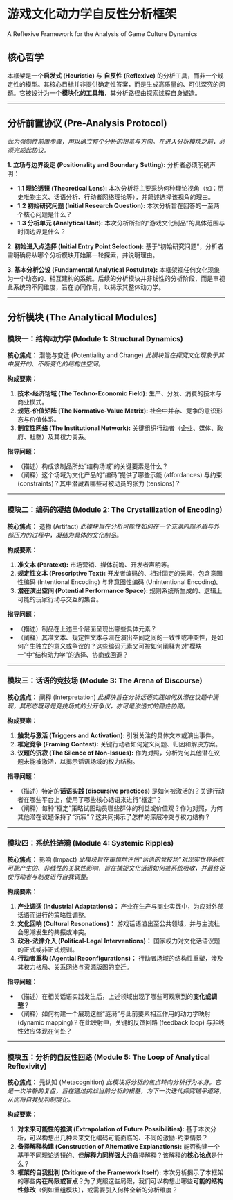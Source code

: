 # 游戏文化动力学自反性分析框架
A Reflexive Framework for the Analysis of Game Culture Dynamics

## 核心哲学
本框架是一个**启发式 (Heuristic)** 与 **自反性 (Reflexive)** 的分析工具，而非一个规定性的模型。其核心目标并非提供确定性答案，而是生成高质量的、可供深究的问题。它被设计为一个**模块化的工具箱**，其分析路径由探索过程自身塑造。

---

## 分析前置协议 (Pre-Analysis Protocol)
*此为强制性前置步骤，用以确立整个分析的根基与方向。在进入分析模块之前，必须完成此协议。*

**1. 立场与边界设定 (Positionality and Boundary Setting):**
分析者必须明确声明：
*   **1.1 理论透镜 (Theoretical Lens):** 本次分析将主要采纳何种理论视角（如：历史唯物主义、话语分析、行动者网络理论等），并简述选择该视角的理由。
*   **1.2 初始研究问题 (Initial Research Question):** 本次分析旨在回答的一至两个核心问题是什么？
*   **1.3 分析单元 (Analytical Unit):** 本次分析所指的“游戏文化制品”的具体范围与时间边界是什么？

**2. 初始进入点选择 (Initial Entry Point Selection):**
基于“初始研究问题”，分析者需明确将从哪个分析模块开始第一轮探索，并说明理由。

**3. 基本分析公设 (Fundamental Analytical Postulate):**
本框架视任何文化现象为一个动态的、相互建构的系统。后续的分析模块并非线性的分析阶段，而是审视此系统的不同维度，旨在协同作用，以揭示其整体动力学。

---

## 分析模块 (The Analytical Modules)

### 模块一：结构动力学 (Module 1: Structural Dynamics)
**核心焦点：** 潜能与变迁 (Potentiality and Change)
*此模块旨在探究文化现象于其中展开的、不断变化的结构性空间。*

**构成要素：**
1.  **技术-经济场域 (The Techno-Economic Field):** 生产、分发、消费的技术与商业模式。
2.  **规范-价值矩阵 (The Normative-Value Matrix):** 社会中并存、竞争的意识形态与价值体系。
3.  **制度性网络 (The Institutional Network):** 关键组织行动者（企业、媒体、政府、社群）及其权力关系。

**指导问题：**
*   （描述）构成该制品所处“结构场域”的关键要素是什么？
*   （阐释）这个场域为文化产品的“编码”提供了哪些示能 (affordances) 与约束 (constraints)？其中潜藏着哪些可被动员的张力 (tensions)？

---

### 模块二：编码的凝结 (Module 2: The Crystallization of Encoding)
**核心焦点：** 造物 (Artifact)
*此模块旨在分析可能性如何在一个充满内部矛盾与外部压力的过程中，凝结为具体的文化制品。*

**构成要素：**
1.  **准文本 (Paratext):** 市场营销、媒体前瞻、开发者声明等。
2.  **规定性文本 (Prescriptive Text):** 开发者编码的、相对固定的元素，包含意图性编码 (Intentional Encoding) 与非意图性编码 (Unintentional Encoding)。
3.  **潜在演出空间 (Potential Performance Space):** 规则系统所生成的、逻辑上可能的玩家行动与交互的集合。

**指导问题：**
*   （描述）制品在上述三个层面呈现出哪些具体元素？
*   （阐释）其准文本、规定性文本与潜在演出空间之间的一致性或冲突性，是如何产生独立的意义或争议的？这些编码元素又可被如何阐释为对“模块一”中“结构动力学”的选择、协商或回避？

---

### 模块三：话语的竞技场 (Module 3: The Arena of Discourse)
**核心焦点：** 阐释 (Interpretation)
*此模块旨在分析话语实践如何从潜在议题中涌现，其形态既可是竞技场式的公开争议，亦可是渗透式的隐性协商。*

**构成要素：**
1.  **触发与激活 (Triggers and Activation):** 引发关注的具体文本或演出事件。
2.  **框定竞争 (Framing Contest):** 关键行动者如何定义问题、归因和解决方案。
3.  **议题的沉寂 (The Silence of Non-Issues):** 作为对照，分析为何其他潜在议题未能被激活，以揭示话语场域的权力结构。

**指导问题：**
*   （描述）特定的**话语实践 (discursive practices)** 是如何被激活的？关键行动者在哪些平台上，使用了哪些核心话语来进行“框定”？
*   （阐释）每种“框定”策略试图动员哪些群体的利益或价值观？作为对照，为何其他潜在议题保持了“沉寂”？这共同揭示了怎样的深层冲突与权力结构？

---

### 模块四：系统性涟漪 (Module 4: Systemic Ripples)
**核心焦点：** 影响 (Impact)
*此模块旨在审慎地评估“话语的竞技场”对现实世界系统可能产生的、非线性的关联性影响，旨在捕捉文化话语如何被系统吸收，并最终促使行动者与制度进行自我调整。*

**构成要素：**
1.  **产业调适 (Industrial Adaptations)：** 产业在生产与商业实践中，为应对外部话语而进行的策略性调整。
2.  **文化回响 (Cultural Resonations)：** 游戏话语溢出至公共领域，并与主流社会思潮发生的共振或冲突。
3.  **政治-法律介入 (Political-Legal Interventions)：** 国家权力对文化话语议题的正式或非正式规训。
4.  **行动者重构 (Agential Reconfigurations)：** 行动者场域的结构性重塑，涉及其权力格局、关系网络与资源版图的变迁。

**指导问题：**
*   （描述）在相关话语实践发生后，上述领域出现了哪些可观察到的**变化或调整**？
*   （阐释）如何构建一个展现这些“涟漪”与此前要素相互作用的动力学映射 (dynamic mapping)？在此映射中，关键的反馈回路 (feedback loop) 与非线性效应体现在何处？

---

### 模块五：分析的自反性回路 (Module 5: The Loop of Analytical Reflexivity)
**核心焦点：** 元认知 (Metacognition)
*此模块将分析的焦点转向分析行为本身。它是一次冷静的复盘，旨在通过挑战当前分析的根基，为下一次迭代探究铺平道路，从而将自我批判制度化。*

**构成要素：**
1.  **对未来可能性的推演 (Extrapolation of Future Possibilities):** 基于本次分析，可以构想出几种未来文化编码可能面临的、不同的激励-约束情景？
2.  **备择解释构建 (Construction of Alternative Explanations):** 能否构建一个基于不同理论透镜的、但**解释力同样强大**的备择解释？该解释的**核心论点**是什么？
3.  **框架的自我批判 (Critique of the Framework Itself):** 本次分析揭示了本框架的哪些**内在局限或盲点**？为了克服这些局限，我们可以构想出哪些**可能的结构性修改**（例如重组模块），或需要引入何种全新的分析维度？